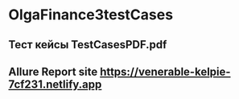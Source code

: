 # OlgaFinance3testCases
## Тест кейсы TestCasesPDF.pdf
## Allure Report site https://venerable-kelpie-7cf231.netlify.app

